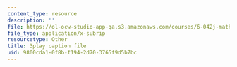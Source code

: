 ```yaml
---
content_type: resource
description: ''
file: https://ol-ocw-studio-app-qa.s3.amazonaws.com/courses/6-042j-mathematics-for-computer-science-spring-2015/9800cda10f8bf1942d703765f9d5b7bc_5hETv64GIuE.srt
file_type: application/x-subrip
resourcetype: Other
title: 3play caption file
uid: 9800cda1-0f8b-f194-2d70-3765f9d5b7bc
---
```

